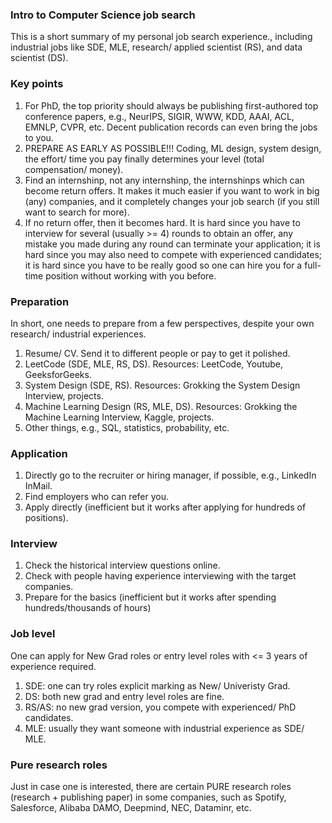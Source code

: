 ### Intro to Computer Science job search

This is a short summary of my personal job search experience., including industrial jobs like SDE, MLE, research/ applied scientist (RS), and data scientist (DS).

### Key points
1) For PhD, the top priority should always be publishing first-authored top conference papers, e.g., NeurIPS, SIGIR, WWW, KDD, AAAI, ACL, EMNLP, CVPR, etc. Decent publication records can even bring the jobs to you.
2) PREPARE AS EARLY AS POSSIBLE!!! Coding, ML design, system design, the effort/ time you pay finally determines your level (total compensation/ money).
3) Find an internshinp, not any internshinp, the internshinps which can become return offers. It makes it much easier if you want to work in big (any) companies, and it completely changes your job search (if you still want to search for more).
4) If no return offer, then it becomes hard. It is hard since you have to interview for several (usually >= 4) rounds to obtain an offer, any mistake you made during any round can terminate your application; it is hard since you may also need to compete with experienced candidates; it is hard since you have to be really good so one can hire you for a full-time position without working with you before.

### Preparation
In short, one needs to prepare from a few perspectives, despite your own research/ industrial experiences.

1) Resume/ CV. Send it to different people or pay to get it polished.
2) LeetCode (SDE, MLE, RS, DS). Resources: LeetCode, Youtube, GeeksforGeeks.
3) System Design (SDE, RS). Resources: Grokking the System Design Interview, projects.
4) Machine Learning Design (RS, MLE, DS). Resources: Grokking the Machine Learning Interview, Kaggle, projects.
5) Other things, e.g., SQL, statistics, probability, etc. 

### Application
1) Directly go to the recruiter or hiring manager, if possible, e.g., LinkedIn InMail.
2) Find employers who can refer you.
3) Apply directly (inefficient but it works after applying for hundreds of positions).

### Interview
1) Check the historical interview questions online.
2) Check with people having experience interviewing with the target companies.
3) Prepare for the basics (inefficient but it works after spending hundreds/thousands of hours)

### Job level
One can apply for New Grad roles or entry level roles with <= 3 years of experience required. 

1) SDE: one can try roles explicit marking as New/ Univeristy Grad.
2) DS: both new grad and entry level roles are fine.
3) RS/AS: no new grad version, you compete with experienced/ PhD candidates.
4) MLE: usually they want someone with industrial experience as SDE/ MLE. 

### Pure research roles
Just in case one is interested, there are certain PURE research roles (research + publishing paper) in some companies, such as Spotify, Salesforce, Alibaba DAMO, Deepmind, NEC, Dataminr, etc.

